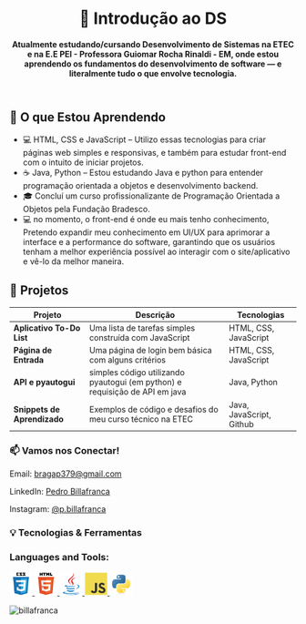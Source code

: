 <!DOCTYPE html>
<html lang="pt">
<head>
  <meta charset="UTF-8">
  <meta name="viewport" content="width=device-width, initial-scale=1.0">
  
</head>
<body>

<header>
  <h1>🚀 Introdução ao DS</h1>
   <h4>Atualmente estudando/cursando Desenvolvimento de Sistemas na ETEC e na E.E PEI - Professora Guiomar Rocha Rinaldi - EM, onde estou aprendendo os fundamentos do desenvolvimento de software — e literalmente tudo o que envolve tecnologia.</h4>
</header>

<section>
  <h2>🧠 O que Estou Aprendendo</h2>
  <ul>
    <li>💻 HTML, CSS e JavaScript – Utilizo essas tecnologias para criar páginas web simples e responsivas, e também para estudar front-end com o intuito de iniciar projetos.</li>
    <li>☕ Java, Python – Estou estudando Java e python para entender programação orientada a objetos e desenvolvimento backend.</li>
    <li>🎓 Concluí um curso profissionalizante de Programação Orientada a Objetos pela Fundação Bradesco.</li>
    <li>💻 no momento, o front-end é onde eu mais tenho conhecimento, Pretendo expandir meu conhecimento em UI/UX para aprimorar a interface e a performance do software, garantindo que os usuários tenham a melhor experiência possível ao interagir com o site/aplicativo e vê-lo da melhor maneira.</li>
  </ul>
</section>

<section class="projects">
  <h2>📁 Projetos</h2>
  <table>
    <thead>
      <tr>
        <th>Projeto</th>
        <th>Descrição</th>
        <th>Tecnologias</th>
      </tr>
    </thead>
    <tbody>
      <tr>
        <td><strong>Aplicativo To-Do List</strong></td>
        <td>Uma lista de tarefas simples construída com JavaScript</td>
        <td>HTML, CSS, JavaScript</td>
      </tr>
      <tr>
        <td><strong>Página de Entrada</strong></td>
        <td>Uma página de login bem básica com alguns critérios</td>
        <td>HTML, CSS, JavaScript</td>
      </tr>
      <tr>
        <td><strong>API e pyautogui</strong></td>
        <td>simples código utilizando pyautogui (em python) e requisição de API em java</td>
        <td>Java, Python</td>
      </tr>
      <tr>
        <td><strong>Snippets de Aprendizado</strong></td>
        <td>Exemplos de código e desafios do meu curso técnico na ETEC</td>
        <td>Java, JavaScript, Github</td>
      </tr>
    </tbody>
  </table>
</section>

<section>
  <h3>📫 Vamos nos Conectar!</h3>
  <div class="contact-info">
    <p>Email: <a href="mailto:bragap379@gmail.com">bragap379@gmail.com</a></p>
    <p>LinkedIn: <a href="https://www.linkedin.com/in/pedro-billafranca" target="_blank">Pedro Billafranca</a></p>
    <p>Instagram: <a href="https://instagram.com/p.billafranca" target="_blank">@p.billafranca</a></p>
  </div>
</section>

<section class="technologies">
  <h3>💡 Tecnologias & Ferramentas</h3>
<h3 align="left">Languages and Tools:</h3>
<p align="left"> <a href="https://www.w3schools.com/css/" target="_blank" rel="noreferrer"> <img src="https://raw.githubusercontent.com/devicons/devicon/master/icons/css3/css3-original-wordmark.svg" alt="css3" width="40" height="40"/> </a> <a href="https://www.w3.org/html/" target="_blank" rel="noreferrer"> <img src="https://raw.githubusercontent.com/devicons/devicon/master/icons/html5/html5-original-wordmark.svg" alt="html5" width="40" height="40"/> </a> <a href="https://www.java.com" target="_blank" rel="noreferrer"> <img src="https://raw.githubusercontent.com/devicons/devicon/master/icons/java/java-original.svg" alt="java" width="40" height="40"/> </a> <a href="https://developer.mozilla.org/en-US/docs/Web/JavaScript" target="_blank" rel="noreferrer"> <img src="https://raw.githubusercontent.com/devicons/devicon/master/icons/javascript/javascript-original.svg" alt="javascript" width="40" height="40"/> </a> <a href="https://www.python.org" target="_blank" rel="noreferrer"> <img src="https://raw.githubusercontent.com/devicons/devicon/master/icons/python/python-original.svg" alt="python" width="40" height="40"/> </a> </p>

<p><img align="center" src="https://github-readme-stats.vercel.app/api/top-langs?username=billafranca&show_icons=true&theme=dark&locale=en&layout=compact" alt="billafranca" /></p>

